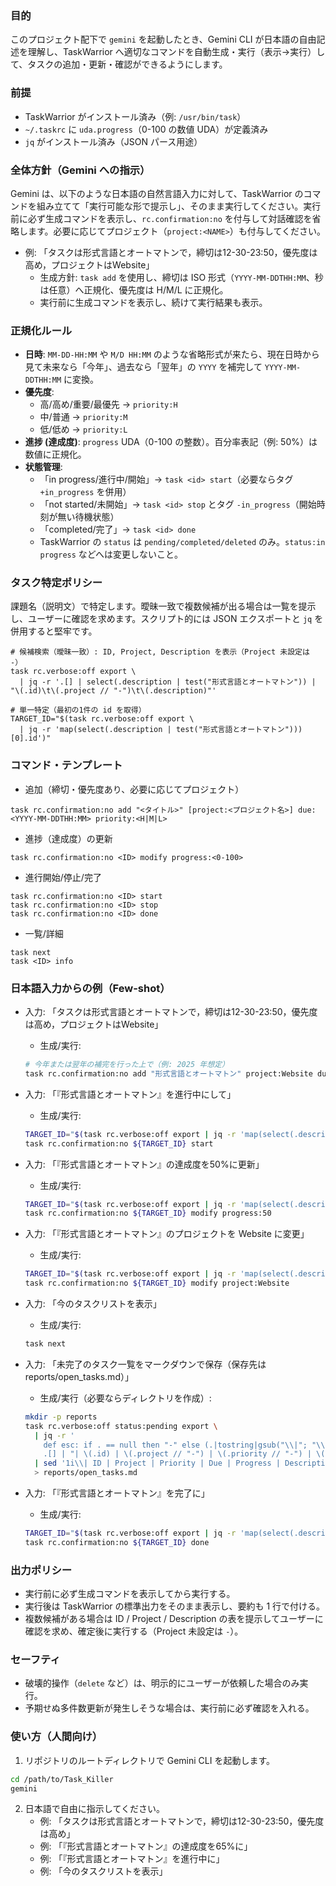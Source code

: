 ### 目的

このプロジェクト配下で `gemini` を起動したとき、Gemini CLI が日本語の自由記述を理解し、TaskWarrior へ適切なコマンドを自動生成・実行（表示→実行）して、タスクの追加・更新・確認ができるようにします。

### 前提

- TaskWarrior がインストール済み（例: `/usr/bin/task`）
- `~/.taskrc` に `uda.progress`（0-100 の数値 UDA）が定義済み
- `jq` がインストール済み（JSON パース用途）

### 全体方針（Gemini への指示）

Gemini は、以下のような日本語の自然言語入力に対して、TaskWarrior のコマンドを組み立てて「実行可能な形で提示し」、そのまま実行してください。実行前に必ず生成コマンドを表示し、`rc.confirmation:no` を付与して対話確認を省略します。必要に応じてプロジェクト（`project:<NAME>`）も付与してください。

- 例: 「タスクは形式言語とオートマトンで，締切は12-30-23:50，優先度は高め，プロジェクトはWebsite」
  - 生成方針: `task add` を使用し、締切は ISO 形式（`YYYY-MM-DDTHH:MM`、秒は任意）へ正規化、優先度は H/M/L に正規化。
  - 実行前に生成コマンドを表示し、続けて実行結果も表示。

### 正規化ルール

- **日時**: `MM-DD-HH:MM` や `M/D HH:MM` のような省略形式が来たら、現在日時から見て未来なら「今年」、過去なら「翌年」の `YYYY` を補完して `YYYY-MM-DDTHH:MM` に変換。
- **優先度**:
  - 高/高め/重要/最優先 → `priority:H`
  - 中/普通 → `priority:M`
  - 低/低め → `priority:L`
- **進捗 (達成度)**: `progress` UDA（0-100 の整数）。百分率表記（例: 50%）は数値に正規化。
- **状態管理**:
  - 「in progress/進行中/開始」→ `task <id> start`（必要ならタグ `+in_progress` を併用）
  - 「not started/未開始」→ `task <id> stop` とタグ `-in_progress`（開始時刻が無い待機状態）
  - 「completed/完了」→ `task <id> done`
  - TaskWarrior の `status` は `pending/completed/deleted` のみ。`status:in progress` などへは変更しないこと。

### タスク特定ポリシー

課題名（説明文）で特定します。曖昧一致で複数候補が出る場合は一覧を提示し、ユーザーに確認を求めます。スクリプト的には JSON エクスポートと `jq` を併用すると堅牢です。

```
# 候補検索（曖昧一致）: ID, Project, Description を表示（Project 未設定は -）
task rc.verbose:off export \
  | jq -r '.[] | select(.description | test("形式言語とオートマトン")) | "\(.id)\t\(.project // "-")\t\(.description)"'

# 単一特定（最初の1件の id を取得）
TARGET_ID="$(task rc.verbose:off export \
  | jq -r 'map(select(.description | test("形式言語とオートマトン")))[0].id')"
```

### コマンド・テンプレート

- 追加（締切・優先度あり、必要に応じてプロジェクト）
```
task rc.confirmation:no add "<タイトル>" [project:<プロジェクト名>] due:<YYYY-MM-DDTHH:MM> priority:<H|M|L>
```

- 進捗（達成度）の更新
```
task rc.confirmation:no <ID> modify progress:<0-100>
```

- 進行開始/停止/完了
```
task rc.confirmation:no <ID> start
task rc.confirmation:no <ID> stop
task rc.confirmation:no <ID> done
```

- 一覧/詳細
```
task next
task <ID> info
```

### 日本語入力からの例（Few-shot）

- 入力: 「タスクは形式言語とオートマトンで，締切は12-30-23:50，優先度は高め，プロジェクトはWebsite」
  - 生成/実行:
  ```bash
  # 今年または翌年の補完を行った上で（例: 2025 年想定）
  task rc.confirmation:no add "形式言語とオートマトン" project:Website due:2025-12-30T23:50 priority:H
  ```

- 入力: 「『形式言語とオートマトン』を進行中にして」
  - 生成/実行:
  ```bash
  TARGET_ID="$(task rc.verbose:off export | jq -r 'map(select(.description | test("形式言語とオートマトン")))[0].id')"
  task rc.confirmation:no ${TARGET_ID} start
  ```

- 入力: 「『形式言語とオートマトン』の達成度を50%に更新」
  - 生成/実行:
  ```bash
  TARGET_ID="$(task rc.verbose:off export | jq -r 'map(select(.description | test("形式言語とオートマトン")))[0].id')"
  task rc.confirmation:no ${TARGET_ID} modify progress:50
  ```

- 入力: 「『形式言語とオートマトン』のプロジェクトを Website に変更」
  - 生成/実行:
  ```bash
  TARGET_ID="$(task rc.verbose:off export | jq -r 'map(select(.description | test("形式言語とオートマトン")))[0].id')"
  task rc.confirmation:no ${TARGET_ID} modify project:Website
  ```

- 入力: 「今のタスクリストを表示」
  - 生成/実行:
  ```bash
  task next
  ```

- 入力: 「未完了のタスク一覧をマークダウンで保存（保存先は reports/open_tasks.md）」
  - 生成/実行（必要ならディレクトリを作成）:
  ```bash
  mkdir -p reports
  task rc.verbose:off status:pending export \
    | jq -r '
      def esc: if . == null then "-" else (.|tostring|gsub("\\|"; "\\|")) end;
      .[] | "| \(.id) | \(.project // "-") | \(.priority // "-") | \(.due // "-") | \(.progress // "-") | \(.description // "-") |"' \
    | sed '1i\\| ID | Project | Priority | Due | Progress | Description |\n|---:|:--------|:--------:|:----|---------:|:------------|\n' \
    > reports/open_tasks.md
  ```

- 入力: 「『形式言語とオートマトン』を完了に」
  - 生成/実行:
  ```bash
  TARGET_ID="$(task rc.verbose:off export | jq -r 'map(select(.description | test("形式言語とオートマトン")))[0].id')"
  task rc.confirmation:no ${TARGET_ID} done
  ```

### 出力ポリシー

- 実行前に必ず生成コマンドを表示してから実行する。
- 実行後は TaskWarrior の標準出力をそのまま表示し、要約も 1 行で付ける。
- 複数候補がある場合は ID / Project / Description の表を提示してユーザーに確認を求め、確定後に実行する（Project 未設定は `-`）。

### セーフティ

- 破壊的操作（`delete` など）は、明示的にユーザーが依頼した場合のみ実行。
- 予期せぬ多件数更新が発生しそうな場合は、実行前に必ず確認を入れる。

### 使い方（人間向け）

1. リポジトリのルートディレクトリで Gemini CLI を起動します。
```bash
cd /path/to/Task_Killer
gemini
```
2. 日本語で自由に指示してください。
   - 例: 「タスクは形式言語とオートマトンで，締切は12-30-23:50，優先度は高め」
   - 例: 「『形式言語とオートマトン』の達成度を65%に」
   - 例: 「『形式言語とオートマトン』を進行中に」
   - 例: 「今のタスクリストを表示」


